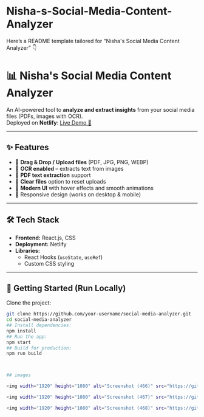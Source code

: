 # Nisha-s-Social-Media-Content-Analyzer
Here’s a README template tailored for “Nisha's Social Media Content Analyzer” 👇

# 📊 Nisha's Social Media Content Analyzer  

An AI-powered tool to **analyze and extract insights** from your social media files (PDFs, images with OCR).  
Deployed on **Netlify**: [Live Demo 🚀](https://68b4036daed746d50bffd225--nisha-s-social-media-content-analyzer.netlify.app/)

---

## ✨ Features
- 📂 **Drag & Drop / Upload files** (PDF, JPG, PNG, WEBP)  
- 🔎 **OCR enabled** – extracts text from images  
- 📑 **PDF text extraction** support  
- 🧹 **Clear files** option to reset uploads  
- 🎨 **Modern UI** with hover effects and smooth animations  
- 📱 Responsive design (works on desktop & mobile)  

---

## 🛠️ Tech Stack
- **Frontend:** React.js, CSS  
- **Deployment:** Netlify  
- **Libraries:**  
  - React Hooks (`useState`, `useRef`)  
  - Custom CSS styling  

---

## 🚀 Getting Started (Run Locally)

Clone the project:

```bash
git clone https://github.com/your-username/social-media-analyzer.git
cd social-media-analyzer
## Install dependencies:
npm install
## Run the app:
npm start
## Build for production:
npm run build



## images

<img width="1920" height="1080" alt="Screenshot (466)" src="https://github.com/user-attachments/assets/e1127ef6-64e6-4b44-b517-dc2eba0b0d0d" />

<img width="1920" height="1080" alt="Screenshot (467)" src="https://github.com/user-attachments/assets/01a0418d-a013-40e2-84ad-bc1a3a22e0bd" />

<img width="1920" height="1080" alt="Screenshot (468)" src="https://github.com/user-attachments/assets/a4c0659d-41e8-4bca-bcb8-8ae4e460f7c6" />

